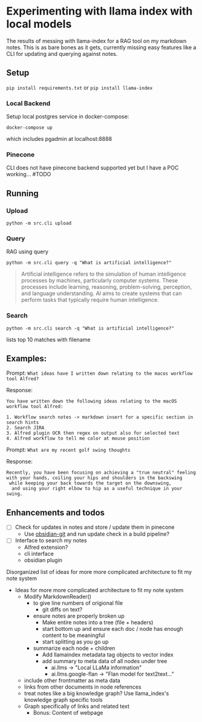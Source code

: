 # Experimenting with llama index with local models

The results of messing with llama-index for a RAG tool on my markdown notes. This is as bare bones as it gets, currently missing easy features like a CLI for updating and querying against notes.

## Setup

`pip install requirements.txt` or `pip install llama-index`

### Local Backend

Setup local postgres service in docker-compose:

`docker-compose up`

which includes pgadmin at localhost:8888

### Pinecone

CLI does not have pinecone backend supported yet but I have a POC working... #TODO

## Running

### Upload

`python -m src.cli upload`

### Query

RAG using query

`python -m src.cli query -q "What is artificial intelligence?"`

> Artificial intelligence refers to the simulation of human intelligence processes by machines, particularly computer systems. These processes include learning, reasoning, problem-solving, perception, and language understanding. AI aims to create systems that can perform tasks that typically require human intelligence.

### Search

`python -m src.cli search -q "What is artificial intelligence?"`

lists top 10 matches with filename

## Examples:

Prompt: `What ideas have I written down relating to the macos workflow tool Alfred?`

Response:

```
You have written down the following ideas relating to the macOS workflow tool Alfred:

1. Workflow search notes -> markdown insert for a specific section in search hints
2. Search JIRA
3. Alfred plugin OCR then regex on output also for selected text
4. Alfred workflow to tell me color at mouse position
```

Prompt: `What are my recent golf swing thoughts`

Response:

```
Recently, you have been focusing on achieving a "true neutral" feeling
with your hands, coiling your hips and shoulders in the backswing
 while keeping your back towards the target on the downswing,
  and using your right elbow to hip as a useful technique in your swing.
```

## Enhancements and todos

- [ ] Check for updates in notes and store / update them in pinecone
  - Use [obsidian-git](https://github.com/denolehov/obsidian-git) and run update check in a build pipeline?
- [ ] Interface to search my notes
  - Alfred extension?
  - cli interface
  - obsidian plugin

Disorganized list of ideas for more more complicated architecture to fit my note system

- Ideas for more more complicated architecture to fit my note system
  - Modify MarkdownReader()
    - to give line numbers of origional file
      - git diffs on text?
    - ensure notes are properly broken up
      - Make entire notes into a tree (file + headers)
      - start bottom up and ensure each doc / node has enough content to be meaningful
      - start splitting as you go up
    - summarize each node + children
      - Add llamaindex metadata tag objects to vector index
      - add summary to meta data of all nodes under tree
        - ai.llms -> "Local LLaMa information"
        - ai.llms.google-flan -> "Flan model for text2text..."
  - include other frontmatter as meta data
  - links from other documents in node references
  - treat notes like a big knowledge graph? Use llama_index's knowledge graph specific tools
  - Graph specifically of links and related text
    - Bonus: Content of webpage
